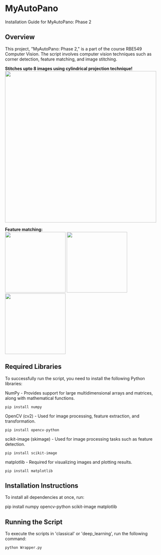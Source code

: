 # MyAutoPano
Installation Guide for MyAutoPano: Phase 2

## Overview

This project, "MyAutoPano: Phase 2," is a part of the course RBE549 Computer Vision. The script involves computer vision techniques such as corner detection, feature matching, and image stitching.

**Stitches upto 8 images using cylindrical projection technique!**
<br>
<img src="https://github.com/user-attachments/assets/d28fb46c-3540-43ac-be15-8eaa5edaef9e" width="500">

**Feature matching:**
<br>
<img src="https://github.com/user-attachments/assets/d1b1c086-84dc-4a65-b401-414b5b0b3a5c" height="200">
<img src="https://github.com/user-attachments/assets/0d434f6d-b70f-46b3-bdef-628cb1118a7c" height="200">
<img src="https://github.com/user-attachments/assets/2cb0a347-5037-4140-aeb3-7b37484c6897" height="200">


## Required Libraries

To successfully run the script, you need to install the following Python libraries:

NumPy - Provides support for large multidimensional arrays and matrices, along with mathematical functions.

```pip install numpy```

OpenCV (cv2) - Used for image processing, feature extraction, and transformation.

```pip install opencv-python```

scikit-image (skimage) - Used for image processing tasks such as feature detection.

```pip install scikit-image```

matplotlib - Required for visualizing images and plotting results.

```pip install matplotlib```

## Installation Instructions

To install all dependencies at once, run:

pip install numpy opencv-python scikit-image matplotlib

## Running the Script

To execute the scripts in 'classical' or 'deep_learning', run the following command:

```python Wrapper.py```
